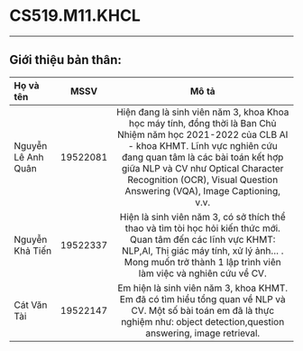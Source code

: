 # CS519.M11.KHCL
---
## Giới thiệu bản thân:

| Họ và tên|  MSSV  | Mô tả | 
| :---        |    :----:   |  :----:   |  
Nguyễn Lê Anh Quân | 19522081|  Hiện đang là sinh viên năm 3, khoa Khoa học máy tính, đồng thời là Ban Chủ Nhiệm năm học 2021-2022 của CLB AI - khoa KHMT. Lĩnh vực nghiên cứu đang quan tâm là các bài toán kết hợp giữa NLP và CV như Optical Character Recognition (OCR), Visual Question Answering (VQA), Image Captioning, v.v. |
Nguyễn Khả Tiến | 19522337| Hiện là sinh viên năm 3, có sở thích thể thao và tìm tòi học hỏi kiến thức mới.  Quan tâm đến các lĩnh vực KHMT: NLP,AI, Thị giác máy tính, xử lý ảnh… . Mong muốn trở thành 1 lập trình viên làm việc và nghiên cứu về CV. |
Cát Văn Tài | 19522147| Em hiện là sinh viên năm 3, khoa KHMT. Em đã có tìm hiểu tổng quan về NLP và CV. Một số bài toán em đã là thực nghiệm như: object detection,question answering, image retrieval. |




